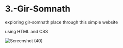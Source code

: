 # 3.-Gir-Somnath

exploring gir-somnath place through this simple website

using HTML and CSS

![Screenshot (40)](https://user-images.githubusercontent.com/96944858/197007037-3e274356-36a4-4972-a445-b7c976a2880b.png)
